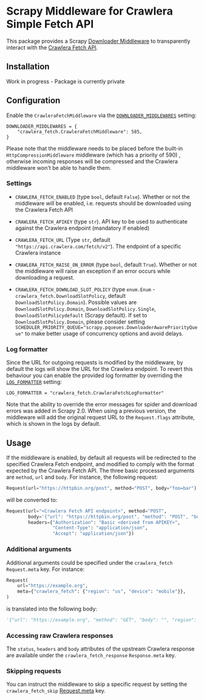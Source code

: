 # Scrapy Middleware for Crawlera Simple Fetch API

This package provides a Scrapy [Downloader Middleware](https://docs.scrapy.org/en/latest/topics/downloader-middleware.html)
to transparently interact with the [Crawlera Fetch API](https://scrapinghub.atlassian.net/wiki/spaces/CRAWLERA/pages/889979197/Simple+Fetch+API).


## Installation

Work in progress - Package is currently private


## Configuration

Enable the `CrawleraFetchMiddleware` via the [`DOWNLOADER_MIDDLEWARES`](https://docs.scrapy.org/en/latest/topics/settings.html#downloader-middlewares)
setting:

```
DOWNLOADER_MIDDLEWARES = {
    "crawlera_fetch.CrawleraFetchMiddleware": 585,
}
```

Please note that the middleware needs to be placed before the built-in `HttpCompressionMiddleware`
middleware (which has a priority of 590) , otherwise incoming responses will be compressed and the
Crawlera middleware won't be able to handle them.

### Settings

* `CRAWLERA_FETCH_ENABLED` (type `bool`, default `False`). Whether or not the middleware will be enabled,
    i.e. requests should be downloaded using the Crawlera Fetch API

* `CRAWLERA_FETCH_APIKEY` (type `str`). API key to be used to authenticate against the Crawlera endpoint
    (mandatory if enabled)

* `CRAWLERA_FETCH_URL` (Type `str`, default `"https://api.crawlera.com/fetch/v2"`).
    The endpoint of a specific Crawlera instance

* `CRAWLERA_FETCH_RAISE_ON_ERROR` (type `bool`, default `True`). Whether or not the middleware will
    raise an exception if an error occurs while downloading a request.

* `CRAWLERA_FETCH_DOWNLOAD_SLOT_POLICY` (type `enum.Enum` - `crawlera_fetch.DownloadSlotPolicy`,
    default `DownloadSlotPolicy.Domain`).
    Possible values are `DownloadSlotPolicy.Domain`, `DownloadSlotPolicy.Single`,
    `DownloadSlotPolicydefault` (Scrapy default). If set to `DownloadSlotPolicy.Domain`, please
    consider setting `SCHEDULER_PRIORITY_QUEUE="scrapy.pqueues.DownloaderAwarePriorityQueue"` to
    make better usage of concurrency options and avoid delays.

### Log formatter

Since the URL for outgoing requests is modified by the middleware, by default the logs will show
the URL for the Crawlera endpoint. To revert this behaviour you can enable the provided
log formatter by overriding the [`LOG_FORMATTER`](https://docs.scrapy.org/en/latest/topics/settings.html#log-formatter)
setting:

```
LOG_FORMATTER = "crawlera_fetch.CrawleraFetchLogFormatter"
```

Note that the ability to override the error messages for spider and download errors was added
in Scrapy 2.0. When using a previous version, the middleware will add the original request URL
to the `Request.flags` attribute, which is shown in the logs by default.


## Usage

If the middleware is enabled, by default all requests will be redirected to the specified
Crawlera Fetch endpoint, and modified to comply with the format expected by the Crawlera Fetch API.
The three basic processed arguments are `method`, `url` and `body`.
For instance, the following request:

```python
Request(url="https://httpbin.org/post", method="POST", body="foo=bar")
```

will be converted to:

```python
Request(url="<Crawlera Fetch API endpoint>", method="POST",
        body='{"url": "https://httpbin.org/post", "method": "POST", "body": "foo=bar"}',
        headers={"Authorization": "Basic <derived from APIKEY>",
                 "Content-Type": "application/json",
                 "Accept": "application/json"})
```

### Additional arguments

Additional arguments could be specified under the `crawlera_fetch` `Request.meta` key. For instance:

```python
Request(
    url="https://example.org",
    meta={"crawlera_fetch": {"region": "us", "device": "mobile"}},
)
```

is translated into the following body:

```python
'{"url": "https://example.org", "method": "GET", "body": "", "region": "us", "device": "mobile"}'
```

### Accessing raw Crawlera responses

The `status`, `headers` and `body` attributes of the upstream Crawlera response are available under
the `crawlera_fetch_response` `Response.meta` key.

### Skipping requests

You can instruct the middleware to skip a specific request by setting the `crawlera_fetch_skip`
[Request.meta](https://docs.scrapy.org/en/latest/topics/request-response.html#scrapy.http.Request.meta)
key.
